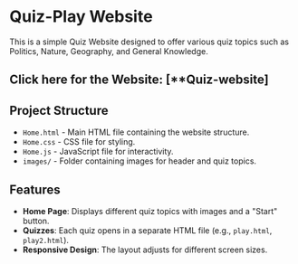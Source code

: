 # Quiz-Play Website

This is a simple Quiz Website designed to offer various quiz topics such as Politics, Nature, Geography, and General Knowledge.

## Click here for the Website: [**Quiz-website]

## Project Structure

- `Home.html` - Main HTML file containing the website structure.
- `Home.css` - CSS file for styling.
- `Home.js` - JavaScript file for interactivity.
- `images/` - Folder containing images for header and quiz topics.

## Features

- **Home Page**: Displays different quiz topics with images and a "Start" button.
- **Quizzes**: Each quiz opens in a separate HTML file (e.g., `play.html`, `play2.html`).
- **Responsive Design**: The layout adjusts for different screen sizes.

